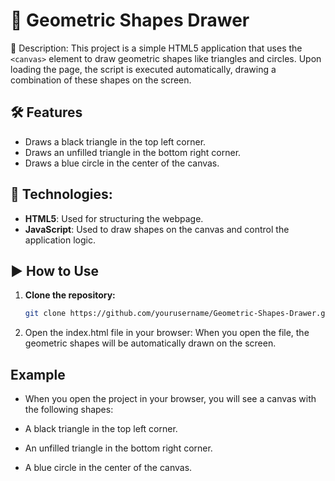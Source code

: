 # 📌 Geometric Shapes Drawer

🎯 Description: This project is a simple HTML5 application that uses the `<canvas>` element to draw geometric shapes like triangles and circles. Upon loading the page, the script is executed automatically, drawing a combination of these shapes on the screen.

## 🛠️ Features
- Draws a black triangle in the top left corner.
- Draws an unfilled triangle in the bottom right corner.
- Draws a blue circle in the center of the canvas.

## 🚀 Technologies:
- **HTML5**: Used for structuring the webpage.
- **JavaScript**: Used to draw shapes on the canvas and control the application logic.

## ▶️ How to Use

1. **Clone the repository:**
   ```bash
   git clone https://github.com/yourusername/Geometric-Shapes-Drawer.git

2. Open the index.html file in your browser:
When you open the file, the geometric shapes will be automatically drawn on the screen.

## Example
- When you open the project in your browser, you will see a canvas with the following shapes:

- A black triangle in the top left corner.

- An unfilled triangle in the bottom right corner.

- A blue circle in the center of the canvas.

  
